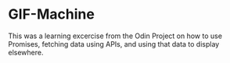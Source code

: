 ﻿# GIF-Machine
 
 This was a  learning excercise from the Odin Project on how to use Promises, fetching data using APIs, and using that data to display elsewhere.
